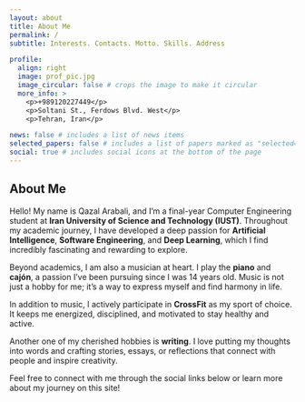 ```yaml
---
layout: about
title: About Me
permalink: /
subtitle: Interests. Contacts. Motto. Skills. Address

profile:
  align: right
  image: prof_pic.jpg
  image_circular: false # crops the image to make it circular
  more_info: >
    <p>+989120227449</p>
    <p>Soltani St., Ferdows Blvd. West</p>
    <p>Tehran, Iran</p>

news: false # includes a list of news items
selected_papers: false # includes a list of papers marked as "selected={true}"
social: true # includes social icons at the bottom of the page
---
```


## About Me

Hello! My name is Qazal Arabali, and I’m a final-year Computer Engineering student at **Iran University of Science and Technology (IUST)**. Throughout my academic journey, I have developed a deep passion for **Artificial Intelligence**, **Software Engineering**, and **Deep Learning**, which I find incredibly fascinating and rewarding to explore.

Beyond academics, I am also a musician at heart. I play the **piano** and **cajón**, a passion I’ve been pursuing since I was 14 years old. Music is not just a hobby for me; it’s a way to express myself and find harmony in life.

In addition to music, I actively participate in **CrossFit** as my sport of choice. It keeps me energized, disciplined, and motivated to stay healthy and active.

Another one of my cherished hobbies is **writing**. I love putting my thoughts into words and crafting stories, essays, or reflections that connect with people and inspire creativity.

Feel free to connect with me through the social links below or learn more about my journey on this site!

